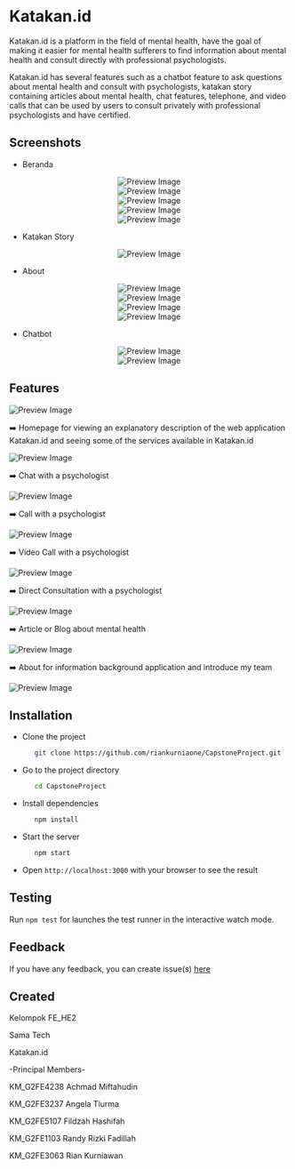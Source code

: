 # Katakan.id

Katakan.id is a platform in the field of mental health, have the goal of making it easier for mental health sufferers to find information about mental health and consult directly with professional psychologists. 

Katakan.id has several features such as a chatbot feature to ask questions about mental health and consult with psychologists, katakan story containing articles about mental health, chat features, telephone, and video calls that can be used by users to consult privately with professional psychologists and have certified.

## Screenshots

- Beranda

<center><img src="/docs/images/Home1.png" alt="Preview Image" /></center>
<center><img src="/docs/images/Home2.png" alt="Preview Image" /></center>
<center><img src="/docs/images/Home3.png" alt="Preview Image" /></center>
<center><img src="/docs/images/Home4.png" alt="Preview Image" /></center>
<center><img src="/docs/images/Home5.png" alt="Preview Image" /></center>

- Katakan Story

<center><img src="/docs/images/KatakanStory.png" alt="Preview Image" /></center>

- About

<center><img src="/docs/images/About1.png" alt="Preview Image" /></center>
<center><img src="/docs/images/About2.png" alt="Preview Image" /></center>
<center><img src="/docs/images/About3.png" alt="Preview Image" /></center>
<center><img src="/docs/images/About4.png" alt="Preview Image" /></center>

- Chatbot

<center><img src="/docs/images/Chatbot1.png" alt="Preview Image" /></center>
<center><img src="/docs/images/Chatbot2.png" alt="Preview Image" /></center>

## Features

<left><img src="/docs/images/home.png" alt="Preview Image" /></left>  

➡️ Homepage for viewing an explanatory description of the web application Katakan.id and seeing some of the services available in Katakan.id

<left><img src="/docs/images/text-icon.png" alt="Preview Image" /></left>

➡️ Chat with a psychologist

<left><img src="/docs/images/call-icon.png" alt="Preview Image" /></left>

➡️ Call with a psychologist

<left><img src="/docs/images/video call-icon.png" alt="Preview Image" /></left>

➡️ Video Call with a psychologist

<left><img src="/docs/images/Button-Konsultasi.PNG" alt="Preview Image" /></left>

➡️ Direct Consultation with a psychologist

<left><img src="/docs/images/article.png" alt="Preview Image" /></left>

➡️ Article or Blog about mental health

<left><img src="/docs/images/about.png" alt="Preview Image" /></left>

➡️ About for information background application and introduce my team

<left><img src="/docs/images/log-in.png" alt="Preview Image" /></left>


## Installation

- Clone the project
  ```bash
     git clone https://github.com/riankurniaone/CapstoneProject.git
  ```
- Go to the project directory
  ```bash
     cd CapstoneProject
  ```
- Install dependencies
  ```bash
     npm install
  ```
- Start the server
  ```bash
     npm start
  ```
- Open `http://localhost:3000` with your browser to see the result

## Testing

Run `npm test` for launches the test runner in the interactive watch mode.

## Feedback

If you have any feedback, you can create issue(s) [here](https://github.com/riankurniaone/CapstoneProject/issues)


## Created

Kelompok FE_HE2

Sama Tech

Katakan.id

-Principal Members-

KM_G2FE4238 Achmad Miftahudin

KM_G2FE3237 Angela Tiurma

KM_G2FE5107 Fildzah Hashifah

KM_G2FE1103 Randy Rizki Fadillah

KM_G2FE3063 Rian Kurniawan

